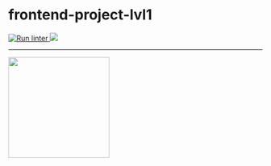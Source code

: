 # frontend-project-lvl1
<p>
  <a href = "https://github.com/NahshonYermiyahu/frontend-project-lvl1/actions">
    <img src = "https://github.com/NahshonYermiyahu/frontend-project-lvl1/workflows/Run%20linter/badge.svg" alt ="Run linter">
  </a>
  <a href="https://codeclimate.com/github/codeclimate/codeclimate/maintainability">
    <img src="https://api.codeclimate.com/v1/badges/a99a88d28ad37a79dbf6/maintainability" />
  </a> 
</p>
<hr>
<div>
   <a href="https://asciinema.org/a/DiHG8D5U7RzSk6K4yLgaYubwL" target="_blank">
    <img src="https://asciinema.org/a/DiHG8D5U7RzSk6K4yLgaYubwL.svg" width = "200" />
  </a>
</div>

